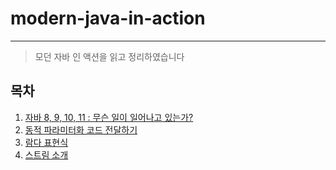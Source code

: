 # modern-java-in-action
---
> 모던 자바 인 액션을 읽고 정리하였습니다

## 목차
1. [자바 8, 9, 10, 11 : 무슨 일이 일어나고 있는가?](https://github.com/heenahan/modern-java-in-action/tree/main/src/chap01)
2. [동적 파라미터화 코드 전달하기](https://github.com/heenahan/modern-java-in-action/tree/main/src/chap02)
3. [람다 표현식](https://github.com/heenahan/modern-java-in-action/tree/main/src/chap03)
4. [스트림 소개](https://github.com/heenahan/modern-java-in-action/tree/main/src/chap04)